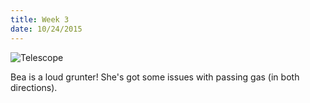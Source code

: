 ```yaml
---
title: Week 3
date: 10/24/2015
---
```


![Telescope](https://lh3.googleusercontent.com/pAtDxVn1NEnuLoZRXwQ1Hy7wjpiEcnHQ5R8NW1bc4Ivr30V4-fZF6UgNL3gYf1LfwJ5VAHa2Ss7NkKtBk3QX6DyInq2KcCtkpo2zViPIs68Dr9bjCqWWXw1gLobiW_yid9BUddA_pXHpuyb5966NXyi_e4hbF73lwVQG_vXnLNJRhpzL5JcytP_rrmzLPaONiKIA55EHTJzCbM-VS5GdPIUzOJUGSc0q-ltItrqzHRW6-hkx-q5fI_dNzx7-9DkJljizJAM6eVSCofaReBU8yoHxABO7rcXQ_5I0pZvs9rvbADJ5LM5FiNjrjHZRJHR1RkOPOpk6mPw0ipWJFR0gzA7o4am_83x-TPBOHYFW2zMLqLrSp6ZfwU7KFhne8b43fagOUxwNxoNJasZEWmEMqx6_XR-ECxbFVzG5UEWBPk8b3NGZaskaIyfE9cGvU5SFLH18DEH70g5wm6uvQg5itloi9aAnH8Q1-vYTnHngBs67QJyxNXTMCxNoZg98OvwmnwbZ3GKWI8mR6o9joBYh-2wbPZiH5Ji6e7zPGXUEYGsu=w624-h618-no)

Bea is a loud grunter! She's got some issues with passing gas (in both directions).

